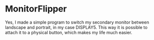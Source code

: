 # MonitorFlipper
Yes, I made a simple program to switch my secondary monitor between landscape and portrait, in my case DISPLAY5. This way it is possible to attach it to a physical button, which makes my life much easier.

